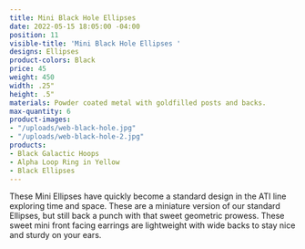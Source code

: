 ```yaml
---
title: Mini Black Hole Ellipses
date: 2022-05-15 18:05:00 -04:00
position: 11
visible-title: 'Mini Black Hole Ellipses '
designs: Ellipses
product-colors: Black
price: 45
weight: 450
width: .25"
height: .5"
materials: Powder coated metal with goldfilled posts and backs.
max-quantity: 6
product-images:
- "/uploads/web-black-hole.jpg"
- "/uploads/web-black-hole-2.jpg"
products:
- Black Galactic Hoops
- Alpha Loop Ring in Yellow
- Black Ellipses
---
```


These Mini Ellipses have quickly become a standard design in the ATI line exploring time and space. These are a miniature version of our standard Ellipses, but still back a punch with that sweet geometric prowess. These sweet mini front facing earrings are lightweight with wide backs to stay nice and sturdy on your ears.